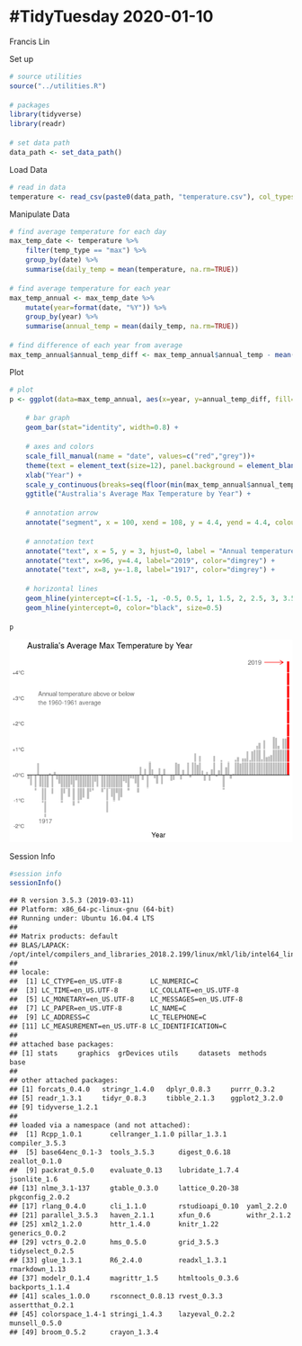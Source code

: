 \#TidyTuesday 2020-01-10
================
Francis Lin

Set up

``` r
# source utilities
source("../utilities.R")

# packages
library(tidyverse)
library(readr)

# set data path
data_path <- set_data_path()
```

Load Data

``` r
# read in data
temperature <- read_csv(paste0(data_path, "temperature.csv"), col_types=cols(date = col_date(format="%Y-%m-%d")))
```

Manipulate Data

``` r
# find average temperature for each day
max_temp_date <- temperature %>%
    filter(temp_type == "max") %>%
    group_by(date) %>% 
    summarise(daily_temp = mean(temperature, na.rm=TRUE))

# find average temperature for each year
max_temp_annual <- max_temp_date %>%
    mutate(year=format(date, "%Y")) %>%
    group_by(year) %>%
    summarise(annual_temp = mean(daily_temp, na.rm=TRUE))

# find difference of each year from average
max_temp_annual$annual_temp_diff <- max_temp_annual$annual_temp - mean(max_temp_annual[which(max_temp_annual$year %in% c(1960, 1961)),]$annual_temp)
```

Plot

``` r
# plot
p <- ggplot(data=max_temp_annual, aes(x=year, y=annual_temp_diff, fill=factor(ifelse(year==2019,"Highlighted","Normal")))) +
    
    # bar graph
    geom_bar(stat="identity", width=0.8) +
    
    # axes and colors
    scale_fill_manual(name = "date", values=c("red","grey"))+
    theme(text = element_text(size=12), panel.background = element_blank(), panel.grid.major = element_blank(), axis.title.y=element_blank(), axis.text.x=element_blank(), axis.ticks.x=element_blank(), axis.ticks.y=element_blank(), legend.position="none") +
    xlab("Year") + 
    scale_y_continuous(breaks=seq(floor(min(max_temp_annual$annual_temp_diff)), ceiling(max(max_temp_annual$annual_temp_diff)), by=1), labels=function(x) {ifelse(x>=0, paste0("+", x, "°C"), paste0(x, "°C"))}) + 
    ggtitle("Australia's Average Max Temperature by Year") +
    
    # annotation arrow
    annotate("segment", x = 100, xend = 108, y = 4.4, yend = 4.4, colour = "red", size=0.5, alpha=1, arrow=arrow(length = unit(0.1, "inches"))) + 
    
    # annotation text
    annotate("text", x = 5, y = 3, hjust=0, label = "Annual temperature above or below\nthe 1960-1961 average", color="dimgrey") + 
    annotate("text", x=96, y=4.4, label="2019", color="dimgrey") + 
    annotate("text", x=8, y=-1.8, label="1917", color="dimgrey") + 
    
    # horizontal lines
    geom_hline(yintercept=c(-1.5, -1, -0.5, 0.5, 1, 1.5, 2, 2.5, 3, 3.5, 4), color="white", size=0.5) + 
    geom_hline(yintercept=0, color="black", size=0.5)

p
```

![](README_files/figure-gfm/plot-1.png)<!-- -->

Session Info

``` r
#session info
sessionInfo()
```

    ## R version 3.5.3 (2019-03-11)
    ## Platform: x86_64-pc-linux-gnu (64-bit)
    ## Running under: Ubuntu 16.04.4 LTS
    ## 
    ## Matrix products: default
    ## BLAS/LAPACK: /opt/intel/compilers_and_libraries_2018.2.199/linux/mkl/lib/intel64_lin/libmkl_gf_lp64.so
    ## 
    ## locale:
    ##  [1] LC_CTYPE=en_US.UTF-8       LC_NUMERIC=C              
    ##  [3] LC_TIME=en_US.UTF-8        LC_COLLATE=en_US.UTF-8    
    ##  [5] LC_MONETARY=en_US.UTF-8    LC_MESSAGES=en_US.UTF-8   
    ##  [7] LC_PAPER=en_US.UTF-8       LC_NAME=C                 
    ##  [9] LC_ADDRESS=C               LC_TELEPHONE=C            
    ## [11] LC_MEASUREMENT=en_US.UTF-8 LC_IDENTIFICATION=C       
    ## 
    ## attached base packages:
    ## [1] stats     graphics  grDevices utils     datasets  methods   base     
    ## 
    ## other attached packages:
    ## [1] forcats_0.4.0   stringr_1.4.0   dplyr_0.8.3     purrr_0.3.2    
    ## [5] readr_1.3.1     tidyr_0.8.3     tibble_2.1.3    ggplot2_3.2.0  
    ## [9] tidyverse_1.2.1
    ## 
    ## loaded via a namespace (and not attached):
    ##  [1] Rcpp_1.0.1       cellranger_1.1.0 pillar_1.3.1     compiler_3.5.3  
    ##  [5] base64enc_0.1-3  tools_3.5.3      digest_0.6.18    zeallot_0.1.0   
    ##  [9] packrat_0.5.0    evaluate_0.13    lubridate_1.7.4  jsonlite_1.6    
    ## [13] nlme_3.1-137     gtable_0.3.0     lattice_0.20-38  pkgconfig_2.0.2 
    ## [17] rlang_0.4.0      cli_1.1.0        rstudioapi_0.10  yaml_2.2.0      
    ## [21] parallel_3.5.3   haven_2.1.1      xfun_0.6         withr_2.1.2     
    ## [25] xml2_1.2.0       httr_1.4.0       knitr_1.22       generics_0.0.2  
    ## [29] vctrs_0.2.0      hms_0.5.0        grid_3.5.3       tidyselect_0.2.5
    ## [33] glue_1.3.1       R6_2.4.0         readxl_1.3.1     rmarkdown_1.13  
    ## [37] modelr_0.1.4     magrittr_1.5     htmltools_0.3.6  backports_1.1.4 
    ## [41] scales_1.0.0     rsconnect_0.8.13 rvest_0.3.3      assertthat_0.2.1
    ## [45] colorspace_1.4-1 stringi_1.4.3    lazyeval_0.2.2   munsell_0.5.0   
    ## [49] broom_0.5.2      crayon_1.3.4
